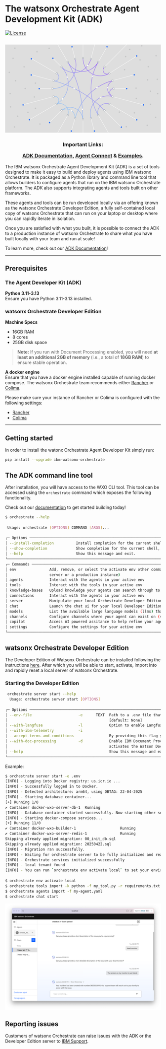 # The watsonx Orchestrate Agent Development Kit (ADK)
[![License](https://img.shields.io/pypi/l/ibm-watsonx-orchestrate)](LICENSE)

[//]: # (![PyPI - Downloads]&#40;https://img.shields.io/pypi/dm/ibm-watsonx-orchestrate&#41;)

<html>
    <h2 align="center">
      <img src="./_docs/assets/watsonx-orchestrate-hero.png" width="512"/>
    </h2>
    <h3 align="center">
      <p>Important Links:</p>
      <a href="https://developer.watson-orchestrate.ibm.com">ADK Documentation</a>,
      <a href="https://connect.watson-orchestrate.ibm.com">Agent Connect</a> &
      <a href="https://github.com/IBM/ibm-watsonx-orchestrate-adk/tree/main/examples/agent_builder">Examples</a>.
    </h3>
</html>


The IBM watsonx Orchestrate Agent Development Kit (ADK) is a set of tools designed to make it easy to build and deploy 
agents using IBM watsonx Orchestrate. It is packaged as a Python library and command line 
tool that allows builders to configure agents that run on the IBM watsonx Orchestrate platform. The ADK also supports 
integrating agents and tools built on other frameworks.

These agents and tools can be run developed locally via an offering known as the watsonx Orchestrate Developer Edition,
a fully self-contained local copy of watsonx Orchestrate that can run on your laptop or desktop where you can rapidly
iterate in isolation.

Once you are satisfied with what you built, it is possible to connect the ADK to a production instance of 
watsonx Orchestrate to share what you have built locally with your team and run at scale!

To learn more, check out our <a href="https://developer.watson-orchestrate.ibm.com">ADK Documentation</a>!

------------------------------------------

## Prerequisites
### The Agent Developer Kit (ADK)
**Python 3.11-3.13**  
  Ensure you have Python 3.11-3.13 installed.

### watsonx Orchestrate Developer Edition
**Machine Specs**
- 16GB RAM
- 8 cores
- 25GB disk space

> **Note:** If you run with Document Processing enabled, you will need **at least an additional 2GB of memory** (i.e., a total of **18GB RAM**) to ensure stable operation.

**A docker engine**   
  Ensure that you have a docker engine installed capable of running docker compose.
  The watsonx Orchestrate team recommends either [Rancher](https://rancherdesktop.io/) or [Colima](https://github.com/abiosoft/colima).

  Please make sure your instance of Rancher or Colima is configured with the following settings:
  * [Rancher](./_docs/recommended-docker-settings/rancher-settings.md)
  * [Colima](./_docs/recommended-docker-settings/coilma-settings.md)

------------------------------------------

## Getting started
In order to install the watonx Orchestrate Agent Developer Kit simply run:
```bash
pip install --upgrade ibm-watsonx-orchestrate
```



## The ADK command line tool
After installation, you will have access to the WXO CLI tool. This tool can be accessed using the `orchestrate` command 
which exposes the following functionality.

Check out our [documentation](https://developer.watson-orchestrate.ibm.com/) to get started building today!

```bash
$ orchestrate --help
                                                                                                                   
 Usage: orchestrate [OPTIONS] COMMAND [ARGS]...                                                                    
                                                                                                                   
╭─ Options ───────────────────────────────────────────────────────────────────────────────────────────────────────╮
│ --install-completion          Install completion for the current shell.                                         │
│ --show-completion             Show completion for the current shell, to copy it or customize the installation.  │
│ --help                        Show this message and exit.                                                       │
╰─────────────────────────────────────────────────────────────────────────────────────────────────────────────────╯
╭─ Commands ──────────────────────────────────────────────────────────────────────────────────────────────────────╮
│ env               Add, remove, or select the activate env other commands will interact with (either your local  │
│                   server or a production instance)                                                              │
│ agents            Interact with the agents in your active env                                                   │
│ tools             Interact with the tools in your active env                                                    │
│ knowledge-bases   Upload knowledge your agents can search through to your active env                            │
│ connections       Interact with the agents in your active env                                                   │
│ server            Manipulate your local Orchestrate Developer Edition server [requires an Entitlement]          │
│ chat              Launch the chat ui for your local Developer Edition server [requires docker pull credentials] │
│ models            List the available large language models (llms) that can be used in your agent definitions    │
│ channels          Configure channels where your agent can exist on (such as embedded webchat)                   │
│ copilot           Access AI powered assitance to help refine your agents                                        │
│ settings          Configure the settings for your active env                                                    │
╰─────────────────────────────────────────────────────────────────────────────────────────────────────────────────╯
```

## watsonx Orchestrate Developer Edition
The Developer Edition of Watsonx Orchestrate can be installed following the
instructions [here](https://developer.watson-orchestrate.ibm.com/getting_started/wxOde_setup). After which
you will be able to start, activate, import into and rapidly reset a local server of watsonx Orchestrate.

### Starting the Developer Edition

```bash
 orchestrate server start --help                           
  Usage: orchestrate server start [OPTIONS]                                                                                                           
                                                                                                                                                     
╭─ Options ─────────────────────────────────────────────────────────────────────────────────────────────────────────────────────────────────────────╮
│ --env-file                     -e      TEXT  Path to a .env file that overrides default.env. Then environment variables override both.            │
│                                              [default: None]                                                                                      │
│ --with-langfuse                -l            Option to enable Langfuse support.                                                                   │
│ --with-ibm-telemetry           -i                                                                                                                 │
│ --accept-terms-and-conditions                By providing this flag you accept the terms and conditions outlined in the logs on server start.     │
│ --with-doc-processing          -d            Enable IBM Document Processing to extract information from your business documents. Enabling this    │
│                                              activates the Watson Document Understanding service.                                                 │
│ --help                                       Show this message and exit.                                                                          │
╰───────────────────────────────────────────────────────────────────────────────────────────────────────────────────────────────────────────────────╯

```

Example:

```bash
$ orchestrate server start -e .env
[INFO] - Logging into Docker registry: us.icr.io ...
[INFO] - Successfully logged in to Docker.
[INFO] - Detected architecture: arm64, using DBTAG: 22-04-2025
[INFO] - Starting database container...
[+] Running 1/0
✔ Container docker-wxo-server-db-1  Running                                                                                                                                                          0.0s
[INFO] - Database container started successfully. Now starting other services...
[INFO] - Starting docker-compose services...
[+] Running 11/0
✔ Container docker-wxo-builder-1                    Running                                                                                                                                          0.0s
✔ Container docker-wxo-server-redis-1               Running              
Skipping already applied migration: 00_init_db.sql
Skipping already applied migration: 20250422.sql
[INFO] - Migration ran successfully.
[INFO] - Waiting for orchestrate server to be fully initialized and ready...
[INFO] - Orchestrate services initialized successfully
[INFO] - local tenant found
[INFO] - You can run `orchestrate env activate local` to set your environment or `orchestrate chat start` to start the UI service and begin chatting.

$ orchestrate env activate local
$ orchestrate tools import -k python -f my_tool.py -r requirements.txt
$ orchestrate agents import -f my-agent.yaml
$ orchestrate chat start
```
![img.png](./_docs/assets/chat-example.png)

## Reporting issues
Customers of watsonx Orchestrate can raise issues with the ADK or the Developer Edition server to [IBM Support](https://www.ibm.com/mysupport/s/topic/0TO3p000000A6YLGA0/watsonx-orchestrate?productId=01t3p00000SsRnhAAF&language=en_US).
